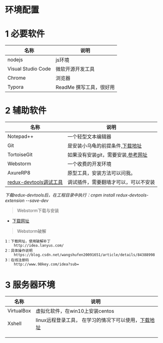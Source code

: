 # 环境配置



# 1 必要软件



| 名称               | 说明                    |
| ------------------ | ----------------------- |
| nodejs             | js环境                  |
| Visual Studio Code | 微软开源开发工具        |
| Chrome             | 浏览器                  |
| Typora             | ReadMe 撰写工具，很好用 |





# 2 辅助软件



| 名称                                                         | 说明                                                         |
| ------------------------------------------------------------ | ------------------------------------------------------------ |
| Notepad++                                                    | 一个轻型文本编辑器                                           |
| Git                                                          | 是安装小乌龟的前提条件,[下载地址](https://git-scm.com/download/win) |
| TortoiseGit                                                  | 如果没有安装git，需要安装,[参考网址](https://www.cnblogs.com/wupenglei-5/p/8744801.html) |
| Webstorm                                                     | 一个收费的开发环境                                           |
| AxureRP8                                                     | 原型工具，安装方法可以问我。                                 |
| [redux-devtools调试工具](https://github.com/zalmoxisus/redux-devtools-extension) | 调试插件，需要翻墙才可以，可以不安装                         |

*下载redux-devtools后，在工程目录中执行：cnpm install redux-devtools-extension --save-dev*





> Webstorm下载与安装

- [下载网址](https://www.jetbrains.com/webstorm/)

> Webstorm破解

```
1：下载网址，使用破解补丁
	http://idea.lanyus.com/
2：具体操作说明
	https://blog.csdn.net/wangshufen20091651/article/details/84388998
3：在线注册码
	http://www.98key.com/idea?sub=
```



# 3 服务器环境



| 名称       | 说明                                                         |
| ---------- | ------------------------------------------------------------ |
| VirtualBox | 虚拟化软件，在win10上安装centos                              |
| Xshell     | linux远程登录工具， 在学习的情况下可以使用，[下载地址](https://www.netsarang.com/zh/xshell/) |
|            |                                                              |
|            |                                                              |
|            |                                                              |

